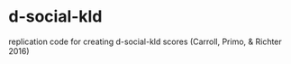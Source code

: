 # d-social-kld
replication code for creating d-social-kld scores (Carroll, Primo, &amp; Richter 2016)
